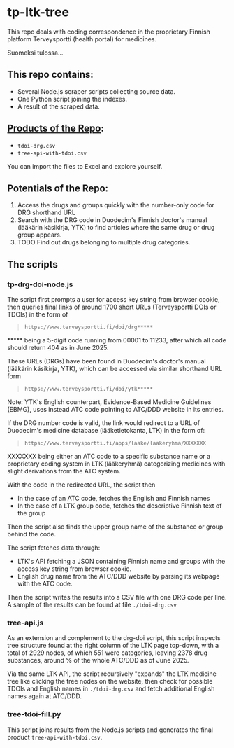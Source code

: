 # tp-ltk-tree

This repo deals with coding correspondence in the proprietary Finnish platform Terveysportti (health portal) for medicines.

Suomeksi tulossa...

## This repo contains:
- Several Node.js scraper scripts collecting source data.
- One Python script joining the indexes.
- A result of the scraped data.

## [Products of the Repo](https://github.com/shiyuwang-jamk/tp-ltk-tree/releases):

- `tdoi-drg.csv`
- `tree-api-with-tdoi.csv`

You can import the files to Excel and explore yourself.

## Potentials of the Repo:
1. Access the drugs and groups quickly with the number-only code for DRG shorthand URL
2. Search with the DRG code in Duodecim's Finnish doctor's manual (lääkärin käsikirja, YTK) to find articles where the same drug or drug group appears.
3. TODO Find out drugs belonging to multiple drug categories.

## The scripts

### tp-drg-doi-node.js

The script first prompts a user for access key string from browser cookie, then queries final links of around 1700 short URLs (Terveysportti DOIs or TDOIs) in the form of

>     https://www.terveysportti.fi/doi/drg*****
      
***** being a 5-digit code running from 00001 to 11233, after which all code should return 404 as in June 2025.

These URLs (DRGs) have been found in Duodecim's doctor's manual (lääkärin käsikirja, YTK), which can be accessed via similar shorthand URL form

>     https://www.terveysportti.fi/doi/ytk*****

Note: YTK's English counterpart, Evidence-Based Medicine Guidelines (EBMG), uses instead ATC code pointing to ATC/DDD website in its entries.

If the DRG number code is valid, the link would redirect to a URL of Duodecim's medicine database (lääketietokanta, LTK) in the form of:

>     https://www.terveysportti.fi/apps/laake/laakeryhma/XXXXXXX

XXXXXXX being either an ATC code to a specific substance name or a proprietary coding system in LTK (lääkeryhmä) categorizing medicines with slight derivations from the ATC system.

With the code in the redirected URL, the script then
- In the case of an ATC code, fetches the English and Finnish names
- In the case of a LTK group code, fetches the descriptive Finnish text of the group

Then the script also finds the upper group name of the substance or group behind the code.

The script fetches data through:
- LTK's API fetching a JSON containing Finnish name and groups with the access key string from browser cookie.
- English drug name from the ATC/DDD website by parsing its webpage with the ATC code.

Then the script writes the results into a CSV file with one DRG code per line. A sample of the results can be found at file `./tdoi-drg.csv`


### tree-api.js

As an extension and complement to the drg-doi script, this script inspects tree structure found at the right column of the LTK page top-down, with a total of 2929 nodes, of which 551 were categories, leaving 2378 drug substances, around % of the whole ATC/DDD as of June 2025.

Via the same LTK API, the script recursively "expands" the LTK medicine tree like clicking the tree nodes on the website, then check for possible TDOIs and English names in `./tdoi-drg.csv` and fetch additional English names again at ATC/DDD.

### tree-tdoi-fill.py

This script joins results from the Node.js scripts and generates the final product `tree-api-with-tdoi.csv`.
